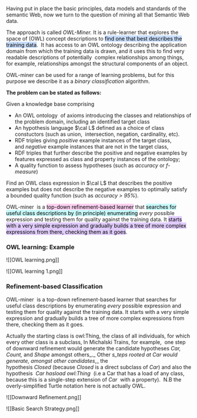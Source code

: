 
Having put in place the basic principles, data models and standards of the semantic Web, now we turn to the question of mining all that Semantic Web data.

The approach is called _OWL-Miner._ It is a rule-learner that explores the space of (OWL) concept descriptions to <mark style="background: #ADCCFFA6;">find one that best describes the training data</mark>.  It has access to an OWL ontology describing the application domain from which the training data is drawn, and it uses this to find very readable descriptions of potentially  complex relationships among things, for example, relationships amongst the structural components of an object.

OWL-miner can be used for a range of learning problems, but for this purpose we describe it as a _binary classification_ algorithm.

**The problem can be stated as follows:**  

Given a knowledge base comprising  

-   An OWL ontology  of axioms introducing the classes and relationships of the problem domain, including an identified target class
-   An hypothesis language $\cal L$ defined as a choice of class constuctors (such as union,  intersection, negation, cardinality, etc).      
-   RDF triples giving _positive_ example instances of the target class,  and _negative_ example instances that are not in the target class,
-   RDF triples that further describe the positive and negative examples by features expressed as class and property instances of the ontology;
-   A quality function to assess hypotheses (such as _accuracy_ or _f-measure_)  

Find an OWL class expression in $\cal L$ that describes the positive examples but does not describe the negative examples to optimally satisfy a bounded quality function (such as _accuracy > 95%_).  

OWL-miner  is a <mark style="background: #FFB8EBA6;">top-down refinement-based learner</mark> that <mark style="background: #ABF7F7A6;">searches for useful class descriptions by (in principle) enumerating</mark> _every_ possible expression and testing them for quality against the training data. It <mark style="background: #D2B3FFA6;">starts with a very simple expression and gradually builds a tree of more complex expressions from there, checking them as it goes</mark>.


### OWL learning: Example

![[OWL learning.png]]

![[OWL learning 1.png]]

### Refinement-based Classification

OWL-miner  is a top-down refinement-based learner that searches for useful class descriptions by enumerating _every_ possible expression and testing them for quality against the training data. It starts with a very simple expression and gradually builds a tree of more complex expressions from there, checking them as it goes.  

Actually the starting class is owl:Thing, the class of all individuals, for which every other class is a subclass, In Michalski Trains, for example,  one step of downward refinement would generate the candidate hypotheses _Car, Count,_ and _Shape_ amongst others_._ Other _s_teps rooted at _Car_ would generate, amongst other candidates_,_ the hypothesis _Closed_ (because _Closed_ is a direct subclass of _Car_) and also the hypothesis  _Car hasload owl:Thing_  (i.e a Car that has a load of any class, because this is a single-step extension of _Car_  with a property).  N.B the overly-simplified Turtle notation here is not actually OWL.

![[Downward Refinement.png]]

![[Basic Search Strategy.png]]
